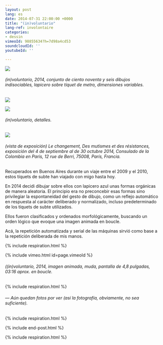 ```yaml
---
layout: post
lang: es
date: 2014-07-31 22:00:00 +0000
title: "(in)voluntario"
lang-ref: involontaire
categories:
- dessin
vimeoId: 98855634?h=7d98a4cd53
soundcloudId: ''
youtubeId: ''

---
```

![](/mepierdoparaver/imgs/grilla-a-01-72.jpg)

###### _(in)voluntario_, 2014, conjunto de ciento noventa y seis dibujos indisociables, lapicero sobre tíquet de metro, dimensiones variables.

![](/mepierdoparaver/imgs/grilla-a-01-72-d2.jpg)

![](/mepierdoparaver/imgs/grilla-a-01-72-d1.jpg)

###### _(in)voluntario_, detalles.

![](/mepierdoparaver/imgs/dsc_6227-1-up.jpg)

###### (vista de exposición) _Le changement, Des mutismes et des résistances_, exposición del 4 de septiembre al de 30 octubre 2014, Consulado de la Colombia en París, 12 rue de Berri, 75008, París, Francia.

Recuperados en Buenos Aires durante un viaje entre el 2009 y el 2010, estos tíquets de subte han viajado con migo hasta hoy.

En 2014 decidi dibujar sobre ellos con lapicero azul unas formas orgánicas de manera aleatoria. El principio era no preconcebir esas formas sino privilegiar la espontaneidad del gesto de dibujo, como un reflejo automático en respuesta al carácter deliberado y normalizado, incluso predeterminado de los tíquets de subte utilizados.

Ellos fueron clasificados y ordenados morfológicamente, buscando un orden lógico que evoque una imagen animada en boucle.

Acá, la repetición automatizada y serial de las máquinas sirvió como base a la repetición deliberada de mis manos.

{% include respiration.html %}

{% include vimeo.html id=page.vimeoId %}

###### _((in)voluntario_, 2014, imagen animada, muda, pantalla de 4,8 pulgadas, 03:16 aprox. en boucle.

{% include respiration.html %}

###### _— Aún quedan fotos por ver (así la fotografía, obviamente, no sea suficiente)._

{% include respiration.html %}

{% include end-post.html %}

{% include respiration.html %}